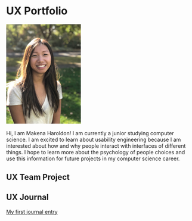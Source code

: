 # UX Portfolio
<img src="assets/self.jpg" alt="Makena Haroldson" width="200"/>

Hi, I am Makena Haroldon! I am currently a junior studying computer science. I am excited to learn about usability engineering because I am interested about how and why people interact with interfaces of different things. I hope to learn more about the psychology of people choices and use this information for future projects in my computer science career.

## UX Team Project


## UX Journal

[My first journal entry](journal_01/)
